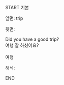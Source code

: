 START
기본

앞면:
trip


뒷면:
<div>Did you have a good trip? </div><div>여행 잘 하셨어요?</div><div><br></div><div>여행</div>


해석:
<!--ID: 1746614454875-->
END